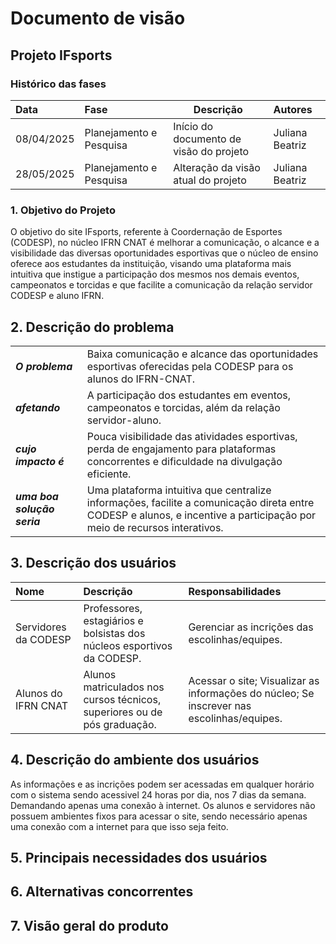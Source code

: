 # Documento de visão

## Projeto IFsports

### Histórico das fases

|  Data  | Fase | Descrição | Autores |
|:-------|:-----|----------|:------|
| 08/04/2025 | Planejamento e Pesquisa | Início do documento de visão do projeto  | Juliana Beatriz |
| 28/05/2025 | Planejamento e Pesquisa | Alteração da visão atual do projeto  | Juliana Beatriz |

### 1. Objetivo do Projeto 

O objetivo do site IFsports, referente à Coordernação de Esportes (CODESP), no núcleo IFRN CNAT é melhorar a comunicação, o alcance e a visibilidade das diversas oportunidades esportivas que o núcleo de ensino oferece aos estudantes da instituição, visando uma plataforma mais intuitiva que instigue a participação dos mesmos nos demais eventos, campeonatos e torcidas e que facilite a comunicação da relação servidor CODESP e aluno IFRN. 

## 2. Descrição do problema 
| | |
|:-|:-|
| **_O problema_** | Baixa comunicação e alcance das oportunidades esportivas oferecidas pela CODESP para os alunos do IFRN-CNAT. | 
| **_afetando_** | A participação dos estudantes em eventos, campeonatos e torcidas, além da relação servidor-aluno. |
| **_cujo impacto é_** | Pouca visibilidade das atividades esportivas, perda de engajamento para plataformas concorrentes e dificuldade na divulgação eficiente. |
| **_uma boa solução seria_** | Uma plataforma intuitiva que centralize informações, facilite a comunicação direta entre CODESP e alunos, e incentive a participação por meio de recursos interativos. |

## 3. Descrição dos usuários
| Nome | Descrição | Responsabilidades |
|:- |:- |:- |
| Servidores da CODESP | Professores, estagiários e bolsistas dos núcleos esportivos da CODESP. | Gerenciar as incrições das escolinhas/equipes. |
| Alunos do IFRN CNAT | Alunos matriculados nos cursos técnicos, superiores ou de pós graduação. | Acessar o site; Visualizar as informações do núcleo; Se inscrever nas escolinhas/equipes. |


## 4. Descrição do ambiente dos usuários 

As informações e as incrições podem ser acessadas em qualquer horário com o sistema sendo acessivel 24 horas por dia, nos 7 dias da semana. Demandando apenas uma conexão à internet. Os alunos e servidores não possuem ambientes fixos para acessar o site, sendo necessário apenas uma conexão com a internet para que isso seja feito.

## 5. Principais necessidades dos usuários


## 6. Alternativas concorrentes


## 7.	Visão geral do produto


